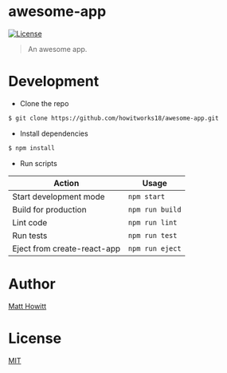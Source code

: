 # awesome-app

[![License][license-badge]][license-url]

> An awesome app.

# Development

- Clone the repo

```bash
$ git clone https://github.com/howitworks18/awesome-app.git
```

- Install dependencies

```bash
$ npm install
```

- Run scripts

| Action                      | Usage           |
| --------------------------- | --------------- |
| Start development mode      | `npm start`     |
| Build for production        | `npm run build` |
| Lint code                   | `npm run lint`  |
| Run tests                   | `npm run test`  |
| Eject from create-react-app | `npm run eject` |

# Author

[Matt Howitt](https://twitter.com/howitworks18)

# License

[MIT](https://github.com/howitworks18/awesome-app/blob/master/LICENSE)

[license-badge]: https://img.shields.io/github/license/howitworks18/awesome-app.svg
[license-url]: https://opensource.org/licenses/MIT

